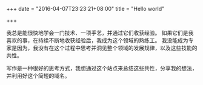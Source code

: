 +++
date = "2016-04-07T23:23:21+08:00"
title = "Hello world"

+++

我总是能很快地学会一门技术、一项手艺，并通过它们收获经验。 如果它们是我喜欢的事，在持续不断地收获经验后，我成为这个领域的熟练工。 我没能成为专家是因为，我没有在这个过程中思考并洞见整个领域的发展规律，以及这些技能的共性。

写作是一种很好的思考方式，我想通过这个站点来总结这些共性，分享我的想法，并利用好这个简短的域名。